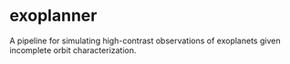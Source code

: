 # exoplanner
A pipeline for simulating high-contrast observations of exoplanets given incomplete orbit characterization.
